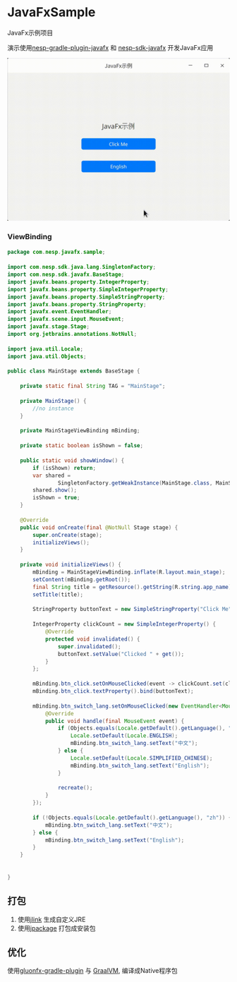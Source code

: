 # JavaFxSample

JavaFx示例项目

演示使用[nesp-gradle-plugin-javafx](https://github.com/nespjin/nesp-gradle-plugin-javafx) 和
[nesp-sdk-javafx](https://github.com/nespjin/nesp-sdk-javafx)
开发JavaFx应用

![Sample](./img/sample.gif)

### ViewBinding
```java
package com.nesp.javafx.sample;

import com.nesp.sdk.java.lang.SingletonFactory;
import com.nesp.sdk.javafx.BaseStage;
import javafx.beans.property.IntegerProperty;
import javafx.beans.property.SimpleIntegerProperty;
import javafx.beans.property.SimpleStringProperty;
import javafx.beans.property.StringProperty;
import javafx.event.EventHandler;
import javafx.scene.input.MouseEvent;
import javafx.stage.Stage;
import org.jetbrains.annotations.NotNull;

import java.util.Locale;
import java.util.Objects;

public class MainStage extends BaseStage {

    private static final String TAG = "MainStage";

    private MainStage() {
        //no instance
    }

    private MainStageViewBinding mBinding;

    private static boolean isShown = false;

    public static void showWindow() {
        if (isShown) return;
        var shared =
                SingletonFactory.getWeakInstance(MainStage.class, MainStage::new);
        shared.show();
        isShown = true;
    }

    @Override
    public void onCreate(final @NotNull Stage stage) {
        super.onCreate(stage);
        initializeViews();
    }

    private void initializeViews() {
        mBinding = MainStageViewBinding.inflate(R.layout.main_stage);
        setContent(mBinding.getRoot());
        final String title = getResource().getString(R.string.app_name);
        setTitle(title);

        StringProperty buttonText = new SimpleStringProperty("Click Me");

        IntegerProperty clickCount = new SimpleIntegerProperty() {
            @Override
            protected void invalidated() {
                super.invalidated();
                buttonText.setValue("Clicked " + get());
            }
        };

        mBinding.btn_click.setOnMouseClicked(event -> clickCount.set(clickCount.get() + 1));
        mBinding.btn_click.textProperty().bind(buttonText);

        mBinding.btn_switch_lang.setOnMouseClicked(new EventHandler<MouseEvent>() {
            @Override
            public void handle(final MouseEvent event) {
                if (Objects.equals(Locale.getDefault().getLanguage(), "zh")) {
                    Locale.setDefault(Locale.ENGLISH);
                    mBinding.btn_switch_lang.setText("中文");
                } else {
                    Locale.setDefault(Locale.SIMPLIFIED_CHINESE);
                    mBinding.btn_switch_lang.setText("English");
                }

                recreate();
            }
        });

        if (!Objects.equals(Locale.getDefault().getLanguage(), "zh")) {
            mBinding.btn_switch_lang.setText("中文");
        } else {
            mBinding.btn_switch_lang.setText("English");
        }
    }


}

```

## 打包

1. 使用[jlink](https://docs.oracle.com/en/java/javase/17/docs/specs/man/jlink.html) 生成自定义JRE
2. 使用[jpackage](https://docs.oracle.com/en/java/javase/17/docs/specs/man/jpackage.html) 打包成安装包


## 优化
使用[gluonfx-gradle-plugin](https://github.com/gluonhq/gluonfx-gradle-plugin) 与 [GraalVM](https://github.com/gluonhq/graal/), 编译成Native程序包